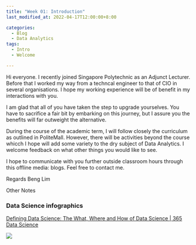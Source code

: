 ```yaml
---
title: "Week 01: Introduction"
last_modified_at: 2022-04-17T12:00:00+8:00

categories:
  - Blog
  - Data Analytics
tags:
  - Intro
  - Welcome

---
```


Hi everyone. I recently joined Singapore Polytechnic as an Adjunct Lecturer. Before that I worked my way from a techncal engineer to that of CIO in several organisations. I hope my working experience will be of benefit in my interactions with you.

I am glad that all of you have taken the step to upgrade yourselves. You have to sacrifice a fair bit by embarking on this journey, but I assure you the benefits will far outweight the alternative.

During the course of the academic term, I will follow closely the curriculum as outlined in PoliteMall. However, there will be activities beyond the course whicch I hope will add some variety to the dry subject of Data Analytics. I welcome feedback on what other things you would like to see.

I hope to communicate with you further outside classroom hours through this offline media: blogs. Feel free to contact me.

Regards
Beng Lim

Other Notes

### Data Science infographics

[Defining Data Science: The What, Where and How of Data Science | 365 Data Science](https://365datascience.com/career-advice/career-guides/defining-data-science/)

![](https://365datascience.com/resources/blog/2018-05-365-Data-Science-Infographic-607x1024.jpg)




